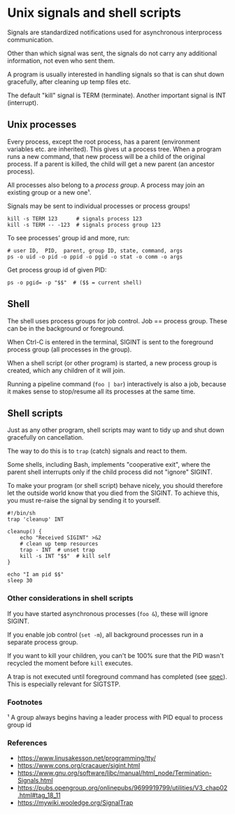 # Unix signals and shell scripts

Signals are standardized notifications used for asynchronous interprocess communication.

Other than which signal was sent, the signals do not carry any additional information, not even who sent them.

A program is usually interested in handling signals so that is can shut down gracefully, after cleaning up temp files etc.

The default "kill" signal is TERM (terminate). Another important signal is INT (interrupt).

## Unix processes

Every process, except the root process, has a parent (environment variables etc. are inherited). This gives ut a process tree.
When a program runs a new command, that new process will be a child of the original process.
If a parent is killed, the child will get a new parent (an ancestor process).

All processes also belong to a _process group_. A process may join an existing group or a new one¹.

Signals may be sent to individual processes or process groups!

```shell
kill -s TERM 123      # signals process 123
kill -s TERM -- -123  # signals process group 123
```

To see processes' group id and more, run:

```shell
# user ID,  PID,  parent, group ID, state, command, args
ps -o uid -o pid -o ppid -o pgid -o stat -o comm -o args
```

Get process group id of given PID:
```shell
ps -o pgid= -p "$$"  # ($$ = current shell)
```

## Shell

The shell uses process groups for job control. Job == process group. These can be in the background or foreground.

When Ctrl-C is entered in the terminal, SIGINT is sent to the foreground process group (all processes in the group).

When a shell script (or other program) is started, a new process group is created, which any children of it will join.

Running a pipeline command (`foo | bar`) interactively is also a job, because it makes sense to stop/resume all its processes at the same time.

## Shell scripts

Just as any other program, shell scripts may want to tidy up and shut down gracefully on cancellation.

The way to do this is to `trap` (catch) signals and react to them.

Some shells, including Bash, implements "cooperative exit", where the parent shell interrupts only if the child process did not "ignore" SIGINT.

To make your program (or shell script) behave nicely, you should therefore let the outside world know that you died from the SIGINT. To achieve this, you must re-raise the signal by sending it to yourself.

```shell
#!/bin/sh
trap 'cleanup' INT

cleanup() {
    echo "Received SIGINT" >&2
    # clean up temp resources
    trap - INT  # unset trap
    kill -s INT "$$"  # kill self
}

echo "I am pid $$"
sleep 30
```

### Other considerations in shell scripts

If you have started asynchronous processes (`foo &`), these will ignore SIGINT.

If you enable job control (`set -m`), all background processes run in a separate process group.

If you want to kill your children, you can't be 100% sure that the PID wasn't recycled the moment before `kill` executes.

A trap is not executed until foreground command has completed (see [spec](https://pubs.opengroup.org/onlinepubs/009695399/utilities/xcu_chap02.html#tag_02_11)). This is especially relevant for SIGTSTP.

### Footnotes

¹ A group always begins having a leader process with PID equal to process group id

### References

- https://www.linusakesson.net/programming/tty/
- https://www.cons.org/cracauer/sigint.html
- https://www.gnu.org/software/libc/manual/html_node/Termination-Signals.html
- https://pubs.opengroup.org/onlinepubs/9699919799/utilities/V3_chap02.html#tag_18_11
- https://mywiki.wooledge.org/SignalTrap
